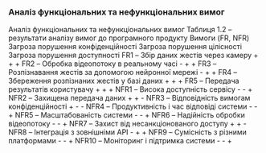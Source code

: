 ### Аналіз функціональних та нефункціональних вимог
Аналіз функціональних та нефункціональних вимог
Таблиця 1.2 – результати аналізу вимог до програмного продукту
Вимоги (FR, NFR)	Загроза порушення конфіденційності	Загроза порушення цілісності	Загроза порушення доступності
FR1 – Збір даних жестів через камеру	+	+	+
FR2 – Обробка відеопотоку в реальному часі	-	+	+
FR3 – Розпізнавання жестів за допомогою нейронної мережі	-	+	+
FR4 – Збереження розпізнаних жестів у базі даних	+	+	+
FR5 – Передача результатів користувачу	+	+	+
NFR1 – Висока доступність сервісу	-	-	+
NFR2 – Захищена передача даних	+	+	-
NFR3 – Відповідність вимогам конфіденційності	+	-	-
NFR4 – Продуктивність і час відповіді системи	-	-	+
NFR5 – Масштабованість системи	-	-	+
NFR6 – Надійність обробки відеопотоку	-	-	+
NFR7 – Захист від несанкціонованого доступу	+	+	-
NFR8 – Інтеграція з зовнішніми API	-	+	+
NFR9 – Сумісність з різними платформами	-	-	+
NFR10 – Моніторинг і підтримка системи	-	-	+
